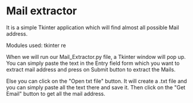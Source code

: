 # Mail extractor
It is a simple Tkinter application which will find almost all possible Mail address.

Modules used:
tkinter 
re

When we will run our Mail_Extractor.py file, a Tkinter window will pop up.
You can simply paste the text in the Entry field form which you want to extract mail address and press on Submit button to extract the Mails.

Else you can click on the "Open txt file" button. It will create a .txt file and you can simply paste all the text there and save it.
Then click on the "Get Email" button to get all the mail address.
